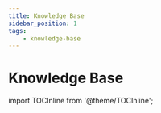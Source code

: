 ```yaml
---
title: Knowledge Base
sidebar_position: 1
tags:
    - knowledge-base
---
```


# Knowledge Base

import TOCInline from '@theme/TOCInline';

<TOCInline toc={toc} />